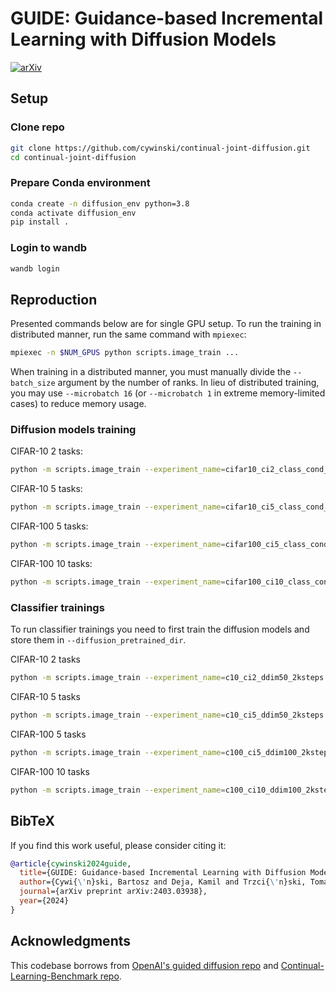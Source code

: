 # GUIDE: Guidance-based Incremental Learning with Diffusion Models
[![arXiv](https://img.shields.io/badge/arXiv-2403.03938-b31b1b.svg?style=flat)](https://arxiv.org/abs/2403.03938)

## Setup
###  Clone repo
```bash
git clone https://github.com/cywinski/continual-joint-diffusion.git
cd continual-joint-diffusion
```

### Prepare Conda environment
```bash
conda create -n diffusion_env python=3.8
conda activate diffusion_env
pip install .
```

### Login to wandb
```bash
wandb login
```

## Reproduction
Presented commands below are for single GPU setup. To run the training in distributed manner, run the same command with `mpiexec`:
```bash
mpiexec -n $NUM_GPUS python scripts.image_train ...
```
When training in a distributed manner, you must manually divide the `--batch_size` argument by the number of ranks. In lieu of distributed training, you may use `--microbatch 16` (or `--microbatch 1` in extreme memory-limited cases) to reduce memory usage.

### Diffusion models training

CIFAR-10 2 tasks:

```bash
python -m scripts.image_train --experiment_name=cifar10_ci2_class_cond_diffusion_100k --batch_size=256 --num_steps=100000 --dataset=CIFAR10 --num_tasks=2 --save_interval=100000 --gr_n_generated_examples_per_task=25000 --scale_classes_loss=False --grc_equal_n_examples_per_class=True --first_task_num_steps=100000 --seed=0 --timestep_respacing=1000 --use_ddim=False --plot_interval=50000 --log_interval=5000 --diffusion_steps_validation=1000 --cl_method=generative_replay --train_noised_classifier=False --train_with_disjoint_classifier=False --embedding_kind=concat_time_1hot --skip_validation=True --class_cond=True --num_res_blocks=3 --train_aug=True --classifier_augmentation=False
```

CIFAR-10 5 tasks:
```bash
python -m scripts.image_train --experiment_name=cifar10_ci5_class_cond_diffusion_50k --batch_size=256 --num_steps=50000 --dataset=CIFAR10 --num_tasks=5 --save_interval=50000 --gr_n_generated_examples_per_task=10000 --scale_classes_loss=False --grc_equal_n_examples_per_class=True --first_task_num_steps=100000 --seed=0 --timestep_respacing=1000 --use_ddim=False --plot_interval=50000 --log_interval=5000 --diffusion_steps_validation=1000 --cl_method=generative_replay --train_noised_classifier=False --train_with_disjoint_classifier=False --embedding_kind=concat_time_1hot --skip_validation=True --class_cond=True --num_res_blocks=3 --train_aug=True --classifier_augmentation=False
```

CIFAR-100 5 tasks:
```bash
python -m scripts.image_train --experiment_name=cifar100_ci5_class_cond_diffusion_50k --batch_size=256 --num_steps=50000 --dataset=CIFAR100 --num_tasks=5 --save_interval=50000 --gr_n_generated_examples_per_task=10000 --scale_classes_loss=False  --grc_equal_n_examples_per_class=True --first_task_num_steps=100000 --seed=0 --timestep_respacing=1000 --use_ddim=False --plot_interval=50000 --log_interval=5000 --diffusion_steps_validation=1000 --cl_method=generative_replay --train_noised_classifier=False --train_with_disjoint_classifier=False --embedding_kind=concat_time_1hot --skip_validation=True --class_cond=True --num_res_blocks=3 --train_aug=True --classifier_augmentation=False
```

CIFAR-100 10 tasks:
```bash
python -m scripts.image_train --experiment_name=cifar100_ci10_class_cond_diffusion_100k --batch_size=256 --num_steps=100000 --dataset=CIFAR100 --num_tasks=10 --save_interval=100000 --gr_n_generated_examples_per_task=5000 --scale_classes_loss=False  --grc_equal_n_examples_per_class=True --first_task_num_steps=100000 --seed=0 --timestep_respacing=1000 --use_ddim=False --plot_interval=50000 --log_interval=5000 --diffusion_steps_validation=1000 --cl_method=generative_replay --train_noised_classifier=False --train_with_disjoint_classifier=False --embedding_kind=concat_time_1hot --skip_validation=True --class_cond=True --num_res_blocks=3 --train_aug=True --classifier_augmentation=False
```

### Classifier trainings
To run classifier trainings you need to first train the diffusion models and store them in `--diffusion_pretrained_dir`.

CIFAR-10 2 tasks
```bash
python -m scripts.image_train --experiment_name=c10_ci2_ddim50_2ksteps --batch_size=256 --dataset=CIFAR10 --num_tasks=2 --scale_classes_loss=False --grc_equal_n_examples_per_class=True --seed=0 --timestep_respacing=ddim50 --use_ddim=True --classifier_scale_min_old=0.0 --classifier_scale_max_old=0.0 --classifier_scale_min_new=0.2 --classifier_scale_max_new=0.2 --norm_grads=False --trim_logits=True --cl_method=generative_replay_disjoint_classifier_guidance --train_with_disjoint_classifier=True --train_noised_classifier=False --use_old_grad=False --negate_old_grad=False --use_new_grad=True --guid_to_new_classes=True --embedding_kind=concat_time_1hot --class_cond=False --classifier_lr=0.01 --classifier_init_lr=0.1 --disjoint_classifier_init_num_steps=5000 --classifier_augmentation=True --disjoint_classifier_num_steps=2000 --log_interval=200 --plot_interval=10 --diffusion_pretrained_dir=<path/to/diffusion> --skip_validation=False --classifier_type=resnet
```

CIFAR-10 5 tasks
```bash
python -m scripts.image_train --experiment_name=c10_ci5_ddim50_2ksteps --batch_size=256 --dataset=CIFAR10 --num_tasks=5 --scale_classes_loss=False --grc_equal_n_examples_per_class=True --seed=0 --timestep_respacing=ddim50 --use_ddim=True --classifier_scale_min_old=0.0 --classifier_scale_max_old=0.0 --classifier_scale_min_new=0.2 --classifier_scale_max_new=0.2 --norm_grads=False --trim_logits=True --cl_method=generative_replay_disjoint_classifier_guidance --train_with_disjoint_classifier=True --train_noised_classifier=False --use_old_grad=False --negate_old_grad=True --use_new_grad=True --guid_to_new_classes=True --embedding_kind=concat_time_1hot --class_cond=False --classifier_lr=0.01 --classifier_init_lr=0.1 --disjoint_classifier_init_num_steps=5000 --classifier_augmentation=True --disjoint_classifier_num_steps=2000 --log_interval=200 --plot_interval=10 --diffusion_pretrained_dir=<path/to/diffusion> --skip_validation=False --classifier_type=resnet
```

CIFAR-100 5 tasks
```bash
python -m scripts.image_train --experiment_name=c100_ci5_ddim100_2ksteps_geninterval10 --batch_size=256 --dataset=CIFAR100 --num_tasks=5 --scale_classes_loss=False --grc_equal_n_examples_per_class=True --seed=0 --timestep_respacing=ddim100 --use_ddim=True --classifier_scale_min_old=0.0 --classifier_scale_max_old=0.0 --classifier_scale_min_new=0.2 --classifier_scale_max_new=0.2 --norm_grads=False --trim_logits=True --cl_method=generative_replay_disjoint_classifier_guidance --train_with_disjoint_classifier=True --train_noised_classifier=False --use_old_grad=False --negate_old_grad=True --use_new_grad=True --guid_to_new_classes=True --embedding_kind=concat_time_1hot --class_cond=False --classifier_lr=0.05 --classifier_init_lr=0.1 --classifier_weight_decay=5e-4 --disjoint_classifier_init_num_steps=10000 --classifier_augmentation=True --disjoint_classifier_num_steps=2000 --log_interval=500 --plot_interval=50 --diffusion_pretrained_dir=<path/to/diffusion> --skip_validation=False --classifier_type=resnet --guid_generation_interval=10
```

CIFAR-100 10 tasks
```bash
python -m scripts.image_train --experiment_name=c100_ci10_ddim100_2ksteps_geninterval10 --batch_size=256 --dataset=CIFAR100 --num_tasks=10 --scale_classes_loss=False --grc_equal_n_examples_per_class=True --seed=0 --timestep_respacing=ddim100 --use_ddim=True --classifier_scale_min_old=0.0 --classifier_scale_max_old=0.0 --classifier_scale_min_new=0.2 --classifier_scale_max_new=0.2 --norm_grads=False --trim_logits=True --cl_method=generative_replay_disjoint_classifier_guidance --train_with_disjoint_classifier=True --train_noised_classifier=False --use_old_grad=False --negate_old_grad=True --use_new_grad=True --guid_to_new_classes=True --embedding_kind=concat_time_1hot --class_cond=False --classifier_lr=0.05 --classifier_init_lr=0.1 --classifier_weight_decay=5e-4 --disjoint_classifier_init_num_steps=10000 --classifier_augmentation=True --disjoint_classifier_num_steps=2000 --log_interval=500 --plot_interval=50 --diffusion_pretrained_dir=<path/to/diffusion> --skip_validation=False --classifier_type=resnet --guid_generation_interval=10
```

## BibTeX
If you find this work useful, please consider citing it:
```bibtex
@article{cywinski2024guide,
  title={GUIDE: Guidance-based Incremental Learning with Diffusion Models},
  author={Cywi{\'n}ski, Bartosz and Deja, Kamil and Trzci{\'n}ski, Tomasz and Twardowski, Bart{\l}omiej and Kuci{\'n}ski, {\L}ukasz},
  journal={arXiv preprint arXiv:2403.03938},
  year={2024}
}
```

## Acknowledgments
This codebase borrows from [OpenAI's guided diffusion repo](https://github.com/openai/guided-diffusion) and [Continual-Learning-Benchmark repo](https://github.com/GT-RIPL/Continual-Learning-Benchmark).
